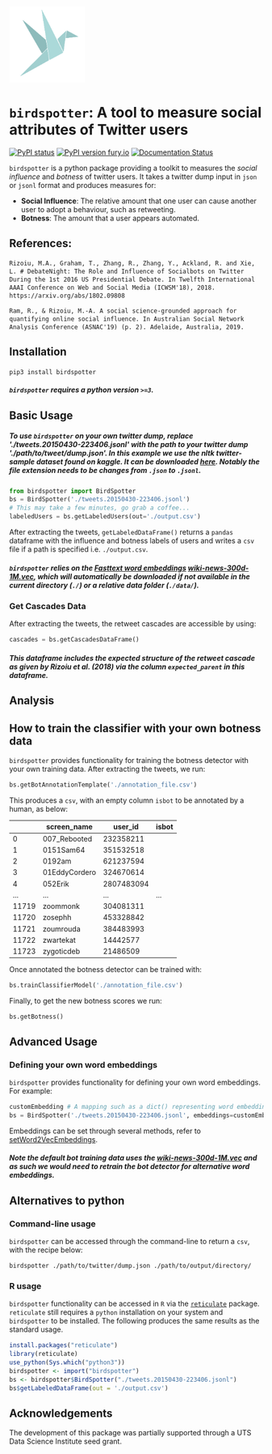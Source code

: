 <img src="https://raw.githubusercontent.com/behavioral-ds/BirdSpotter/master/birdspotter_logo.png" alt="logo" width="150"/> 

# `birdspotter`: A tool to measure social attributes of Twitter users

[![PyPI status](https://img.shields.io/pypi/status/birdspotter.svg)](https://pypi.python.org/pypi/birdspotter/) [![PyPI version fury.io](https://badge.fury.io/py/birdspotter.svg)](https://pypi.python.org/pypi/birdspotter/) [![Documentation Status](https://readthedocs.org/projects/birdspotter/badge/?version=latest)](http://birdspotter.readthedocs.io/?badge=latest)

`birdspotter` is a python package providing a toolkit to measures the _social influence_ and _botness_ of twitter users. It takes a twitter dump input in `json` or `jsonl` format and produces measures for:
- **Social Influence**: The relative amount that one user can cause another user to adopt a behaviour, such as retweeting.
- **Botness**: The amount that a user appears automated.

## References:
```
Rizoiu, M.A., Graham, T., Zhang, R., Zhang, Y., Ackland, R. and Xie, L. # DebateNight: The Role and Influence of Socialbots on Twitter During the 1st 2016 US Presidential Debate. In Twelfth International AAAI Conference on Web and Social Media (ICWSM'18), 2018. https://arxiv.org/abs/1802.09808
```
```
Ram, R., & Rizoiu, M.-A. A social science-grounded approach for quantifying online social influence. In Australian Social Network Analysis Conference (ASNAC'19) (p. 2). Adelaide, Australia, 2019.
```

## Installation
`pip3 install birdspotter`
##### `birdspotter` requires a python version `>=3`.

## Basic Usage
##### To use `birdspotter` on your own twitter dump, replace './tweets.20150430-223406.jsonl' with the path to your twitter dump './path/to/tweet/dump.json'. In this example we use the nltk twitter-sample dataset found on kaggle. It can be downloaded [here](https://www.kaggle.com/nltkdata/twitter-sample#tweets.20150430-223406.json). Notably the file extension needs to be changes from `.json` to `.jsonl`.

 ```python
from birdspotter import BirdSpotter
bs = BirdSpotter('./tweets.20150430-223406.jsonl')
# This may take a few minutes, go grab a coffee...
labeledUsers = bs.getLabeledUsers(out='./output.csv')
```

After extracting the tweets, `getLabeledDataFrame()` returns a `pandas` dataframe with the influence and botness labels of users and writes a `csv` file if a path is specified i.e. `./output.csv`.

 ##### `birdspotter` relies on the [Fasttext word embeddings](https://fasttext.cc/docs/en/english-vectors.html) [wiki-news-300d-1M.vec](https://dl.fbaipublicfiles.com/fasttext/vectors-english/wiki-news-300d-1M.vec.zip), which will automatically be downloaded if not available in the current directory (`./`) or a relative data folder (`./data/`).

### Get Cascades Data
After extracting the tweets, the retweet cascades are accessible by using:
```python
cascades = bs.getCascadesDataFrame()
```
##### This dataframe includes the expected structure of the retweet cascade as given by Rizoiu et al. (2018) via the column `expected_parent` in this dataframe.

## Analysis



## How to train the classifier with your own botness data
`birdspotter` provides functionality for training the botness detector with your own training data. After extracting the tweets, we run:
```python
bs.getBotAnnotationTemplate('./annotation_file.csv')
```
This produces a `csv`, with an empty column `isbot` to be annotated by a human, as below:

|  | screen_name   | user_id    | isbot | 
|-------|---------------|------------|-------| 
| 0     | 007_Rebooted  | 232358211  |       | 
| 1     | 0151Sam64     | 351532518  |       | 
| 2     | 0192am        | 621237594  |       | 
| 3     | 01EddyCordero | 324670614  |       | 
| 4     | 052Erik       | 2807483094 |       | 
| ...   | ...           | ...        | ...   | 
| 11719 | zoommonk      | 304081311  |       | 
| 11720 | zosephh       | 453328842  |       | 
| 11721 | zoumrouda     | 384483993  |       | 
| 11722 | zwartekat     | 14442577   |       | 
| 11723 | zygoticdeb    | 21486509   |       | 


Once annotated the botness detector can be trained with:
```python
bs.trainClassifierModel('./annotation_file.csv')
```
Finally, to get the new botness scores we run:
```python
bs.getBotness()
```
## Advanced Usage
<!-- ### Adding more influence metrics
`birdspotter` provides DebateNight influence as a standard, when `getLabeledUsers` is run. To generate spatial-decay influence run:
```python
bs.getInfluenceScores(time_decay = -0.000068, alpha = 0.15, beta = 1.0)
```
This returns the updated `featureDataframe` with influence scores appended, under the column `influence (<alpha>,<time_decay>,<beta>)`. -->

### Defining your own word embeddings
`birdspotter` provides functionality for defining your own word embeddings. For example:
```python
customEmbedding # A mapping such as a dict() representing word embeddings
bs = BirdSpotter('./tweets.20150430-223406.jsonl', embeddings=customEmbedding)
```

Embeddings can be set through several methods, refer to [setWord2VecEmbeddings]().

##### Note the default bot training data uses the [wiki-news-300d-1M.vec](https://dl.fbaipublicfiles.com/fasttext/vectors-english/wiki-news-300d-1M.vec.zip) and as such we would need to retrain the bot detector for alternative word embeddings.
## Alternatives to python
### Command-line usage
 `birdspotter` can be accessed through the command-line to return a `csv`, with the recipe below:

 ```
birdspotter ./path/to/twitter/dump.json ./path/to/output/directory/
 ```
### R usage
`birdspotter` functionality can be accessed in `R` via the [`reticulate`](https://rstudio.github.io/reticulate/) package. `reticulate` still requires a `python` installation on your system and `birdspotter` to be installed. The following produces the same results as the standard usage.

```r
install.packages("reticulate")
library(reticulate)
use_python(Sys.which("python3"))
birdspotter <- import("birdspotter")
bs <- birdspotter$BirdSpotter("./tweets.20150430-223406.jsonl")
bs$getLabeledDataFrame(out = './output.csv')
```

## Acknowledgements
The development of this package was partially supported through a UTS Data Science Institute seed grant.
